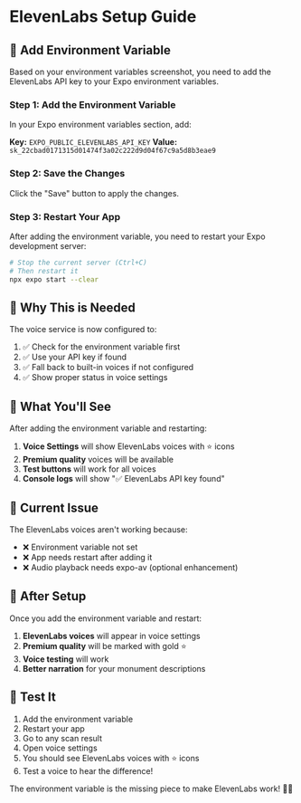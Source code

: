 # ElevenLabs Setup Guide

## 🎯 **Add Environment Variable**

Based on your environment variables screenshot, you need to add the ElevenLabs API key to your Expo environment variables.

### **Step 1: Add the Environment Variable**

In your Expo environment variables section, add:

**Key:** `EXPO_PUBLIC_ELEVENLABS_API_KEY`
**Value:** `sk_22cbad0171315d01474f3a02c222d9d04f67c9a5d8b3eae9`

### **Step 2: Save the Changes**

Click the "Save" button to apply the changes.

### **Step 3: Restart Your App**

After adding the environment variable, you need to restart your Expo development server:

```bash
# Stop the current server (Ctrl+C)
# Then restart it
npx expo start --clear
```

## 🔧 **Why This is Needed**

The voice service is now configured to:
1. ✅ Check for the environment variable first
2. ✅ Use your API key if found
3. ✅ Fall back to built-in voices if not configured
4. ✅ Show proper status in voice settings

## 🎤 **What You'll See**

After adding the environment variable and restarting:

1. **Voice Settings** will show ElevenLabs voices with ⭐ icons
2. **Premium quality** voices will be available
3. **Test buttons** will work for all voices
4. **Console logs** will show "✅ ElevenLabs API key found"

## 🚨 **Current Issue**

The ElevenLabs voices aren't working because:
- ❌ Environment variable not set
- ❌ App needs restart after adding it
- ❌ Audio playback needs expo-av (optional enhancement)

## 🎉 **After Setup**

Once you add the environment variable and restart:

1. **ElevenLabs voices** will appear in voice settings
2. **Premium quality** will be marked with gold ⭐
3. **Voice testing** will work
4. **Better narration** for your monument descriptions

## 📱 **Test It**

1. Add the environment variable
2. Restart your app
3. Go to any scan result
4. Open voice settings
5. You should see ElevenLabs voices with ⭐ icons
6. Test a voice to hear the difference!

The environment variable is the missing piece to make ElevenLabs work! 🎤✨
